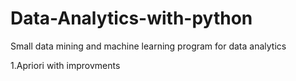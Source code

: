 # Data-Analytics-with-python
Small data mining and machine learning program for data analytics

1.Apriori with improvments
